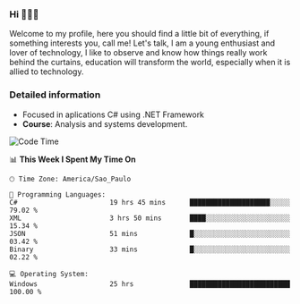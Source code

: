 


### Hi 🙋🏽‍♂️

Welcome to my profile, here you should find a little bit of everything, if something interests you, call me! Let's talk,
I am a young enthusiast and lover of technology, I like to observe and know how things really work behind the curtains, 
education will transform the world, especially when it is allied to technology.

### Detailed information
* Focused in aplications C# using .NET Framework
* **Course**: Analysis and systems development.

<!--START_SECTION:waka-->
![Code Time](http://img.shields.io/badge/Code%20Time-751%20hrs%2048%20mins-blue)

📊 **This Week I Spent My Time On** 

```text
🕑︎ Time Zone: America/Sao_Paulo

💬 Programming Languages: 
C#                       19 hrs 45 mins      ████████████████████░░░░░   79.02 % 
XML                      3 hrs 50 mins       ████░░░░░░░░░░░░░░░░░░░░░   15.34 % 
JSON                     51 mins             █░░░░░░░░░░░░░░░░░░░░░░░░   03.42 % 
Binary                   33 mins             █░░░░░░░░░░░░░░░░░░░░░░░░   02.22 % 

💻 Operating System: 
Windows                  25 hrs              █████████████████████████   100.00 % 
```


<!--END_SECTION:waka-->



